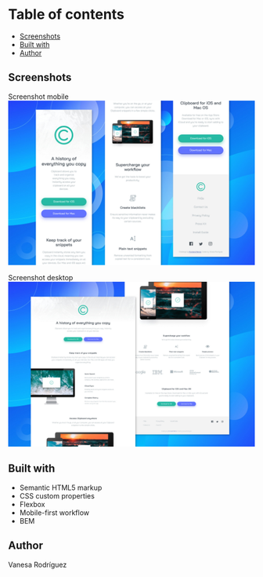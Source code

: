 # Table of contents
 - [Screenshots](#screenshots)
 - [Built with](#built-with)
 - [Author](#Author)

## Screenshots
Screenshot mobile
![Captura mobile](screenshot_mobile.jpg)

Screenshot desktop
![Captura desktop](screenshot_desktop.jpg)


## Built with
- Semantic HTML5 markup
- CSS custom properties
- Flexbox
- Mobile-first workflow
- BEM

## Author
Vanesa Rodríguez